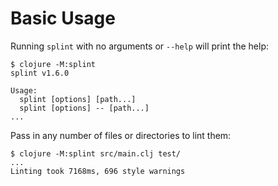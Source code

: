 # Basic Usage

Running `splint` with no arguments or `--help` will print the help:

```text
$ clojure -M:splint
splint v1.6.0

Usage:
  splint [options] [path...]
  splint [options] -- [path...]
...
```

Pass in any number of files or directories to lint them:

```text
$ clojure -M:splint src/main.clj test/
...
Linting took 7168ms, 696 style warnings
```
